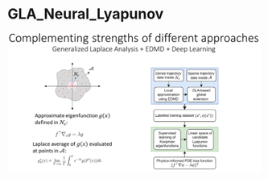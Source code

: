 # GLA_Neural_Lyapunov
![alt text](https://github.com/dekovski/GLA_Neural_Lyapunov/blob/b853e0ed2f44faa410fe732bb7d08d80c90ff1c3/Summary.png)
